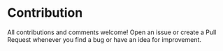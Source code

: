 # Contribution

All contributions and comments welcome! Open an issue or create a Pull Request whenever you find a bug or have an idea for improvement.
